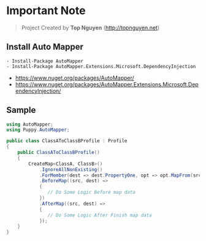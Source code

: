 ﻿# Important Note
> Project Created by **Top Nguyen** (http://topnguyen.net)

## Install Auto Mapper
```markup
- Install-Package AutoMapper
- Install-Package AutoMapper.Extensions.Microsoft.DependencyInjection
```
- https://www.nuget.org/packages/AutoMapper/
- https://www.nuget.org/packages/AutoMapper.Extensions.Microsoft.DependencyInjection/

## Sample
```csharp
using AutoMapper;
using Puppy.AutoMapper;

public class ClassAToClassBProfile : Profile
{
    public ClassAToClassBProfile()
    {
        CreateMap<ClassA, ClassB>()
            .IgnoreAllNonExisting()
            .ForMember(dest => dest.PropertyOne, opt => opt.MapFrom(src => src.PropertyTwo))
            .BeforeMap((src, dest) =>
            {
               // Do Some Logic Before map data 
            })
            .AfterMap((src, dest) =>
            {
               // Do Some Logic After Finish map data
            });
    }
}
```